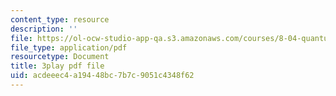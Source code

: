```yaml
---
content_type: resource
description: ''
file: https://ol-ocw-studio-app-qa.s3.amazonaws.com/courses/8-04-quantum-physics-i-spring-2016/acdeeec4a19448bc7b7c9051c4348f62_sWmY5KME7oo.pdf
file_type: application/pdf
resourcetype: Document
title: 3play pdf file
uid: acdeeec4-a194-48bc-7b7c-9051c4348f62
---
```

